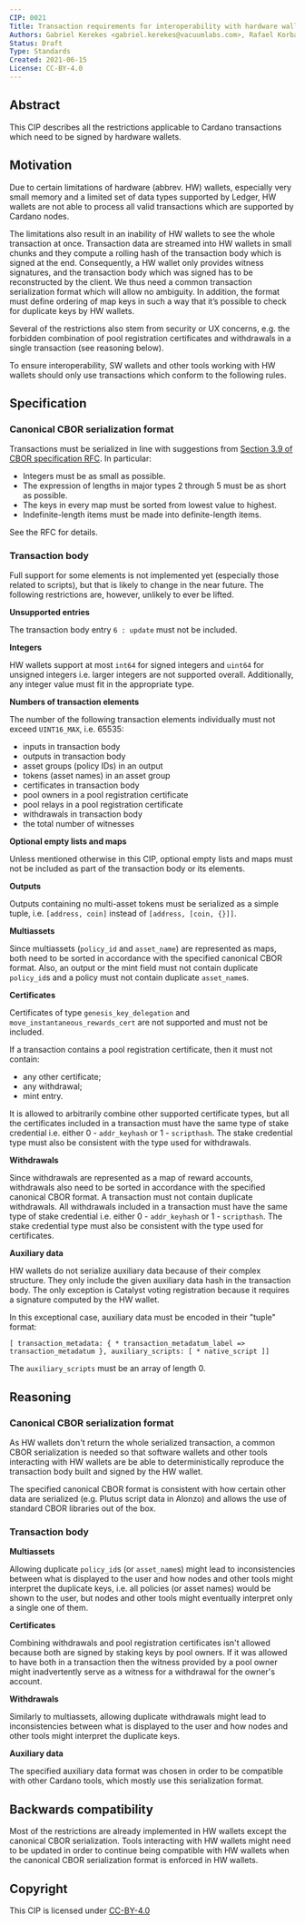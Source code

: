 ```yaml
---
CIP: 0021
Title: Transaction requirements for interoperability with hardware wallets
Authors: Gabriel Kerekes <gabriel.kerekes@vacuumlabs.com>, Rafael Korbas <rafael.korbas@vacuumlabs.com>, Jan Mazak <jan.mazak@vacuumlabs.com>
Status: Draft
Type: Standards
Created: 2021-06-15
License: CC-BY-4.0
---
```


## Abstract

This CIP describes all the restrictions applicable to Cardano transactions which need to be signed by hardware wallets.

## Motivation

Due to certain limitations of hardware (abbrev. HW) wallets, especially very small memory and a limited set of data types supported by Ledger, HW wallets are not able to process all valid transactions which are supported by Cardano nodes.

The limitations also result in an inability of HW wallets to see the whole transaction at once. Transaction data are streamed into HW wallets in small chunks and they compute a rolling hash of the transaction body which is signed at the end. Consequently, a HW wallet only provides witness signatures, and the transaction body which was signed has to be reconstructed by the client. We thus need a common transaction serialization format which will allow no ambiguity. In addition, the format must define ordering of map keys in such a way that it’s possible to check for duplicate keys by HW wallets.

Several of the restrictions also stem from security or UX concerns, e.g. the forbidden combination of pool registration certificates and withdrawals in a single transaction (see reasoning below).

To ensure interoperability, SW wallets and other tools working with HW wallets should only use transactions which conform to the following rules.

## Specification

### Canonical CBOR serialization format

Transactions must be serialized in line with suggestions from [Section 3.9 of CBOR specification RFC](https://datatracker.ietf.org/doc/html/rfc7049#section-3.9). In particular:

- Integers must be as small as possible.
- The expression of lengths in major types 2 through 5 must be as short as possible.
- The keys in every map must be sorted from lowest value to highest.
- Indefinite-length items must be made into definite-length items.

See the RFC for details.

### Transaction body

Full support for some elements is not implemented yet (especially those related to scripts), but that is likely to change in the near future. The following restrictions are, however, unlikely to ever be lifted.

**Unsupported entries**

The transaction body entry `6 : update` must not be included.

**Integers**

HW wallets support at most `int64` for signed integers and `uint64` for unsigned integers i.e. larger integers are not supported overall. Additionally, any integer value must fit in the appropriate type.

**Numbers of transaction elements**

The number of the following transaction elements individually must not exceed `UINT16_MAX`, i.e. 65535:

- inputs in transaction body
- outputs in transaction body
- asset groups (policy IDs) in an output
- tokens (asset names) in an asset group
- certificates in transaction body
- pool owners in a pool registration certificate
- pool relays in a pool registration certificate
- withdrawals in transaction body
- the total number of witnesses

**Optional empty lists and maps**

Unless mentioned otherwise in this CIP, optional empty lists and maps must not be included as part of the transaction body or its elements.

**Outputs**

Outputs containing no multi-asset tokens must be serialized as a simple tuple, i.e. `[address, coin]` instead of `[address, [coin, {}]]`.

**Multiassets**

Since multiassets (`policy_id` and `asset_name`) are represented as maps, both need to be sorted in accordance with the specified canonical CBOR format. Also, an output or the mint field must not contain duplicate `policy_id`s and a policy must not contain duplicate `asset_name`s.

**Certificates**

Certificates of type `genesis_key_delegation` and `move_instantaneous_rewards_cert` are not supported and must not be included.

If a transaction contains a pool registration certificate, then it must not contain:

- any other certificate;
- any withdrawal;
- mint entry.

It is allowed to arbitrarily combine other supported certificate types, but all the certificates included in a transaction must have the same type of stake credential i.e. either 0 - `addr_keyhash` or 1 - `scripthash`. The stake credential type must also be consistent with the type used for withdrawals.

**Withdrawals**

Since withdrawals are represented as a map of reward accounts, withdrawals also need to be sorted in accordance with the specified canonical CBOR format. A transaction must not contain duplicate withdrawals. All withdrawals included in a transaction must have the same type of stake credential i.e. either 0 - `addr_keyhash` or 1 - `scripthash`. The stake credential type must also be consistent with the type used for certificates.

**Auxiliary data**

HW wallets do not serialize auxiliary data because of their complex structure. They only include the given auxiliary data hash in the transaction body. The only exception is Catalyst voting registration because it requires a signature computed by the HW wallet.

In this exceptional case, auxiliary data must be encoded in their "tuple" format:

```
[ transaction_metadata: { * transaction_metadatum_label => transaction_metadatum }, auxiliary_scripts: [ * native_script ]]
```

The `auxiliary_scripts` must be an array of length 0.

## Reasoning

### Canonical CBOR serialization format

As HW wallets don't return the whole serialized transaction, a common CBOR serialization is needed so that software wallets and other tools interacting with HW wallets are be able to deterministically reproduce the transaction body built and signed by the HW wallet.

The specified canonical CBOR format is consistent with how certain other data are serialized (e.g. Plutus script data in Alonzo) and allows the use of standard CBOR libraries out of the box.

### Transaction body

**Multiassets**

Allowing duplicate `policy_id`s (or `asset_name`s) might lead to inconsistencies between what is displayed to the user and how nodes and other tools might interpret the duplicate keys, i.e. all policies (or asset names) would be shown to the user, but nodes and other tools might eventually interpret only a single one of them.

**Certificates**

Combining withdrawals and pool registration certificates isn't allowed because both are signed by staking keys by pool owners. If it was allowed to have both in a transaction then the witness provided by a pool owner might inadvertently serve as a witness for a withdrawal for the owner's account.

**Withdrawals**

Similarly to multiassets, allowing duplicate withdrawals might lead to inconsistencies between what is displayed to the user and how nodes and other tools might interpret the duplicate keys.

**Auxiliary data**

The specified auxiliary data format was chosen in order to be compatible with other Cardano tools, which mostly use this serialization format.

## Backwards compatibility

Most of the restrictions are already implemented in HW wallets except the canonical CBOR serialization. Tools interacting with HW wallets might need to be updated in order to continue being compatible with HW wallets when the canonical CBOR serialization format is enforced in HW wallets.

## Copyright

This CIP is licensed under [CC-BY-4.0](https://creativecommons.org/licenses/by/4.0/legalcode)
